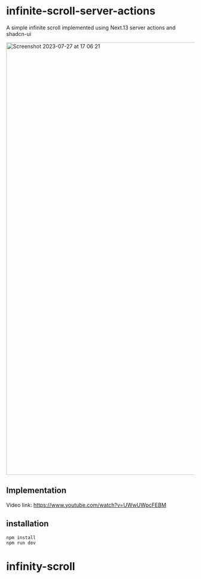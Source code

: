 # infinite-scroll-server-actions

A simple infinite scroll implemented using Next.13 server actions and shadcn-ui

<img width="1157" alt="Screenshot 2023-07-27 at 17 06 21" src="https://github.com/rajeshdavidbabu/infinite-scroll-server-actions/assets/15684795/00565870-a8c8-43d3-b4a7-8876d9091a44">

## Implementation 

Video link: https://www.youtube.com/watch?v=UWwUWpcFEBM

## installation

```
npm install
npm run dev
```
# infinity-scroll
